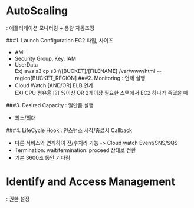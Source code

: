 AutoScaling
==============

   : 애플리케이션 모니터링 + 용량 자동조정

###1. Launch Configuration
EC2 타입, 사이즈  
+ AMI  
+ Security Group, Key, IAM  
+ UserData  
Ex) aws s3 cp s3://[BUCKET]/[FILENAME] /var/www/html --region[BUCKET_REGION]
###2. Monitoring : 언제 실행
+ Cloud Watch [AND/OR] ELB 연계  
EX) CPU 점유율 [?] %이상 OR  2개이상 필요한 스택에서 EC2 하나가 죽었을 때

###3. Desired Capacity : 얼만큼 실행
   + 최소/최대

###4. LifeCycle Hook : 인스턴스 시작/종료시 Callback
+ 다른 서비스와 연계하여 전/후처리 가능 -> Cloud watch Event/SNS/SQS
+ Termination: wait/termination: proceed 상태로 전환
+ 기본 3600초 동안 기다림


Identify and Access Management
==============
: 권한 설정
